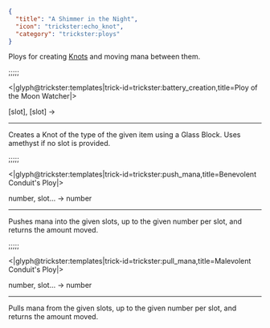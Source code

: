 ```json
{
  "title": "A Shimmer in the Night",
  "icon": "trickster:echo_knot",
  "category": "trickster:ploys"
}
```

Ploys for creating [Knots](^trickster:items/knots) and moving mana between them.

;;;;;

<|glyph@trickster:templates|trick-id=trickster:battery_creation,title=Ploy of the Moon Watcher|>

[slot], [slot] ->

---

Creates a Knot of the type of the given item using a Glass Block. Uses amethyst if no slot is provided.

;;;;;

<|glyph@trickster:templates|trick-id=trickster:push_mana,title=Benevolent Conduit's Ploy|>

number, slot... -> number

---

Pushes mana into the given slots, up to the given number per slot, and returns the amount moved.

;;;;;

<|glyph@trickster:templates|trick-id=trickster:pull_mana,title=Malevolent Conduit's Ploy|>

number, slot... -> number

---

Pulls mana from the given slots, up to the given number per slot, and returns the amount moved.